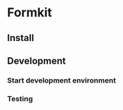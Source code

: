 <!--
The README.md file is a compiled document. No edits should be made directly to this file.

README.md is created by running `npm run build:docs:kit`.

The following sections are editable by making changes to the following files:

| SECTION                | DESCRIPTION                                       | FILE LOCATION                       |
|------------------------|---------------------------------------------------|-------------------------------------|
| Description            | Description of the component                      | `./docs/partials/description.md`    |
| Use Cases              | Examples for when to use this component           | `./docs/partials/useCases.md`       |
| Additional Information | For use to add any component specific information | `./docs/partials/readmeAddlInfo.md` |
| Component Example Code | HTML sample code of the components use            | `./apiExamples/basic.html`          |
-->

# Formkit

<!-- AURO-GENERATED-CONTENT:START (FILE:src=./docs/partials/description.md) -->
<!-- AURO-GENERATED-CONTENT:END -->

<!-- AURO-GENERATED-CONTENT:START (FILE:src=./docs/partials/readmeAddlInfo.md) -->
<!-- AURO-GENERATED-CONTENT:END -->

## Install

<!-- AURO-GENERATED-CONTENT:START (REMOTE:url=https://raw.githubusercontent.com/AlaskaAirlines/WC-Generator/master/componentDocs/partials/usage/componentInstall_esm.md) -->
<!-- AURO-GENERATED-CONTENT:END -->

## Development

<!-- AURO-GENERATED-CONTENT:START (FILE:src=./docs/partials/developmentDescription.md) -->
<!-- AURO-GENERATED-CONTENT:END -->

### Start development environment

<!-- AURO-GENERATED-CONTENT:START (FILE:src=./docs/partials/localhost.md) -->
<!-- AURO-GENERATED-CONTENT:END -->

### Testing

<!-- AURO-GENERATED-CONTENT:START (FILE:src=./docs/partials/testing.md) -->
<!-- AURO-GENERATED-CONTENT:END -->